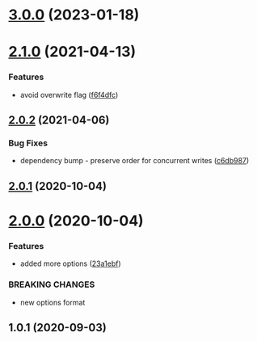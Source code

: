 # [3.0.0](https://github.com/bconnorwhite/write-json-safe/compare/v2.1.0...v3.0.0) (2023-01-18)



# [2.1.0](https://github.com/bconnorwhite/write-json-safe/compare/v2.0.2...v2.1.0) (2021-04-13)


### Features

* avoid overwrite flag ([f6f4dfc](https://github.com/bconnorwhite/write-json-safe/commit/f6f4dfc49265076e01241b9ae68f94449ec30875))



## [2.0.2](https://github.com/bconnorwhite/write-json-safe/compare/v2.0.1...v2.0.2) (2021-04-06)


### Bug Fixes

* dependency bump - preserve order for concurrent writes ([c6db987](https://github.com/bconnorwhite/write-json-safe/commit/c6db987b7bea1f258a1d6f98bf4f65c1de3b584f))



## [2.0.1](https://github.com/bconnorwhite/write-json-safe/compare/v2.0.0...v2.0.1) (2020-10-04)



# [2.0.0](https://github.com/bconnorwhite/write-json-safe/compare/v1.0.1...v2.0.0) (2020-10-04)


### Features

* added more options ([23a1ebf](https://github.com/bconnorwhite/write-json-safe/commit/23a1ebf365bc32ac3cfea465bedcaeaf6a6c9b84))


### BREAKING CHANGES

* new options format



## 1.0.1 (2020-09-03)



